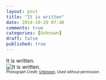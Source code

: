 ```yaml
---
layout: post
title: "It is written"
date: 2014-10-29 07:48
comments: true
categories: [Unknown]
draft: false
published: true
---
```


>
It is written.
</br>
![It is written.](/images/articles/maktub.png/ "It is written.")
</br>
<small><small>Photograph Credit: [Unknown](http://www.techofheart.co/2006/06/maktub-what-does-it-mean-that.html). Used without permission.</small></small>
